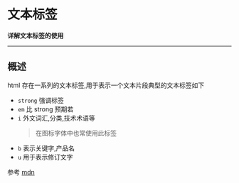 # 文本标签

**详解文本标签的使用**

----

## 概述
html 存在一系列的文本标签,用于表示一个文本片段典型的文本标签如下

* `strong` 强调标签
* `em` 比 strong 预期若
* `i` 外文词汇,分类,技术术语等
	> 在图标字体中也常使用此标签
* `b` 表示关键字,产品名
* `u` 用于表示修订文字

参考 [mdn](https://developer.mozilla.org/en-US/docs/Learn/HTML/Introduction_to_HTML/HTML_text_fundamentals#Italic_bold_underline...as)